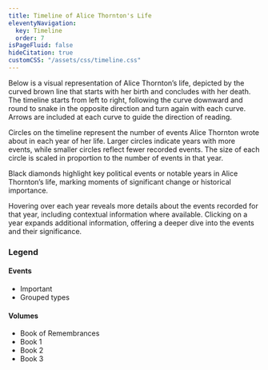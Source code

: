 ```yaml
---
title: Timeline of Alice Thornton's Life
eleventyNavigation:
  key: Timeline
  order: 7
isPageFluid: false
hideCitation: true
customCSS: "/assets/css/timeline.css"
---
```


Below is a visual representation of Alice Thornton’s life, depicted by the curved brown line that starts with her birth and concludes with her death. The timeline starts from left to right, following the curve downward and round to snake in the opposite direction and turn again with each curve. Arrows are included at each curve to guide the direction of reading.

Circles on the timeline represent the number of events Alice Thornton wrote about in each year of her life. Larger circles indicate years with more events, while smaller circles reflect fewer recorded events. The size of each circle is scaled in proportion to the number of events in that year.

Black diamonds highlight key political events or notable years in Alice Thornton’s life, marking moments of significant change or historical importance.

Hovering over each year reveals more details about the events recorded for that year, including contextual information where available. Clicking on a year expands additional information, offering a deeper dive into the events and their significance.

<div id="legend">
<h3>Legend</h3>
<div class="events">
<h4>Events</h4>
<ul>
<li>Important</li>
<li>Grouped types</li>
</ul>
</div>

<div class="volumes">
<h4>Volumes</h4>
<ul>
<li>Book of Remembrances</li>
<li>Book 1</li>
<li>Book 2</li>
<li>Book 3</li>
</ul>
</div>
</div>

<div id="data"></div>

<!-- For testing
 <div class="data">
<div class="table">

<div class="row">
<div class="year present"><span>1620</span></tdiv>
<div class="event" style="--event-value: 30%;"><span>0</span></div>
<div class="important"><span>0</span></div>
</div>

<div class="row">
<div class="year present"><span>1620</span></tdiv>
<div class="event" style="--event-value: 30%;"><span>0</span></div>
<div class="important"><span>0</span></div>
</div>

<div class="row">
<div class="year present"><span>1620</span></div>
<div class="event" style="--event-value: 30%;"><span>0</span></div>
<div class="important"><span>0</span></div>
</div>

<div class="row">
<div class="year present"><span>1620</span></div>
<div class="event" style="--event-value: 30%;"><span>0</span></div>
<div class="important"><span>0</span></div>
</div>

<div class="row">
<div class="year present"><span>1620</span></div>
<div class="event" style="--event-value: 30%;"><span>0</span></div>
<div class="important"><span>0</span></div>
</div>

<div class="row">
<div class="year present"><span>1620</span></div>
<div class="event" style="--event-value: 30%;"><span>0</span></div>
<div class="important"><span>0</span></div>
</div>

</div>

<div class="table">

<div class="row">
<div class="year present"><span>1620</span></tdiv>
<div class="event" style="--event-value: 30%;"><span>0</span></div>
<div class="important"><span>0</span></div>
</div>

<div class="row">
<div class="year present"><span>1620</span></tdiv>
<div class="event" style="--event-value: 30%;"><span>0</span></div>
<div class="important"><span>0</span></div>
</div>

<div class="row">
<div class="year present"><span>1620</span></div>
<div class="event" style="--event-value: 30%;"><span>0</span></div>
<div class="important"><span>0</span></div>
</div>

<div class="row">
<div class="year present"><span>1620</span></div>
<div class="event" style="--event-value: 30%;"><span>0</span></div>
<div class="important"><span>0</span></div>
</div>

<div class="row">
<div class="year present"><span>1620</span></div>
<div class="event" style="--event-value: 30%;"><span>0</span></div>
<div class="important"><span>0</span></div>
</div>

<div class="row">
<div class="year present"><span>1620</span></div>
<div class="event" style="--event-value: 30%;"><span>0</span></div>
<div class="important"><span>0</span></div>
</div>

</div>
</div>-->

<script src="https://d3js.org/d3.v7.min.js"></script>
<script src="/assets/js/timeline.js"></script>
